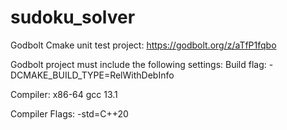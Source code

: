 # sudoku_solver

Godbolt Cmake unit test project: https://godbolt.org/z/aTfP1fqbo

Godbolt project must include the following settings:
Build flag:
-DCMAKE_BUILD_TYPE=RelWithDebInfo

Compiler:
x86-64 gcc 13.1

Compiler Flags:
-std=C++20